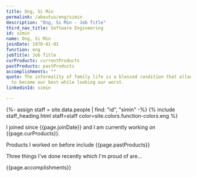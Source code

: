 ```yaml
---
title: Ong, Si Min
permalink: /aboutus/eng/simin
description: "Ong, Si Min - Job Title"
third_nav_title: Software Engineering
id: simin
name: Ong, Si Min
joinDate: 1970-01-01
function: eng
jobTitle: Job Title
curProducts: currentProducts
pastProducts: pastProducts
accomplishments: ""
quote: The informality of family life is a blessed condition that allows us all
  to become our best while looking our worst.
linkedinId: simin

---
```


{%- assign staff = site.data.people | find: "id", "simin" -%}
{% include staff_heading.html staff=staff color=site.colors.function-colors.eng %}

<p>I joined since {{page.joinDate}} and I am currently working on {{page.curProducts}}.</p>

<p>Products I worked on before include {{page.pastProducts}}</p>

<p>Three things I've done recently which I'm proud of are...</p>
{{page.accomplishments}}
